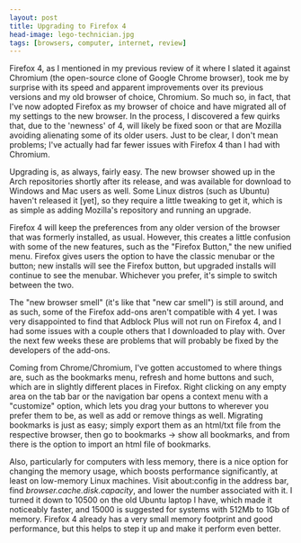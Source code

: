 ```yaml
---
layout: post
title: Upgrading to Firefox 4
head-image: lego-technician.jpg
tags: [browsers, computer, internet, review]
---
```


Firefox 4, as I mentioned in my previous review of it where I slated it
against Chromium (the open-source clone of Google Chrome browser), took
me by surprise with its speed and apparent improvements over its
previous versions and my old browser of choice, Chromium. So much so, in
fact, that I've now adopted Firefox as my browser of choice and have
migrated all of my settings to the new browser. In the process, I
discovered a few quirks that, due to the 'newness' of 4, will likely be
fixed soon or that are Mozilla avoiding alienating some of its older
users. Just to be clear, I don't mean problems; I've actually had far
fewer issues with Firefox 4 than I had with Chromium.

Upgrading is, as always, fairly easy. The new browser showed up in the
Arch repositories shortly after its release, and was available for
download to Windows and Mac users as well. Some Linux distros (such as
Ubuntu) haven't released it \[yet\], so they require a little tweaking
to get it, which is as simple as adding Mozilla's repository and running
an upgrade.

Firefox 4 will keep the preferences from any older version of the
browser that was formerly installed, as usual. However, this creates a
little confusion with some of the new features, such as the "Firefox
Button," the new unified menu. Firefox gives users the option to have
the classic menubar or the button; new installs will see the Firefox
button, but upgraded installs will continue to see the menubar.
Whichever you prefer, it's simple to switch between the two.

The "new browser smell" (it's like that "new car smell") is still
around, and as such, some of the Firefox add-ons aren't compatible with
4 yet. I was very disappointed to find that Adblock Plus will not run on
Firefox 4, and I had some issues with a couple others that I downloaded
to play with. Over the next few weeks these are problems that will
probably be fixed by the developers of the add-ons.

Coming from Chrome/Chromium, I've gotten accustomed to where things are,
such as the bookmarks menu, refresh and home buttons and such, which are
in slightly different places in Firefox. Right clicking on any empty
area on the tab bar or the navigation bar opens a context menu with a
"customize" option, which lets you drag your buttons to wherever you
prefer them to be, as well as add or remove things as well. Migrating
bookmarks is just as easy; simply export them as an html/txt file from
the respective browser, then go to bookmarks -&gt; show all bookmarks,
and from there is the option to import an html file of bookmarks.

Also, particularly for computers with less memory, there is a nice
option for changing the memory usage, which boosts performance
significantly, at least on low-memory Linux machines. Visit about:config
in the address bar, find *browser.cache.disk.capacity*, and lower the
number associated with it. I turned it down to 10500 on the old Ubuntu
laptop I have, which made it noticeably faster, and 15000 is suggested
for systems with 512Mb to 1Gb of memory. Firefox 4 already has a very
small memory footprint and good performance, but this helps to step it
up and make it perform even better.
